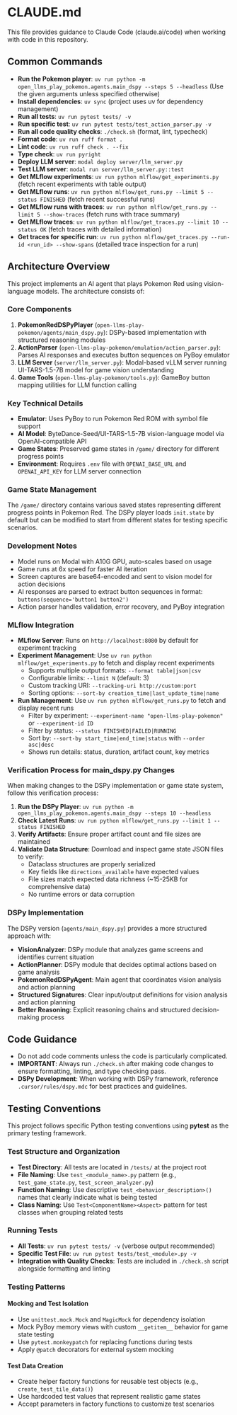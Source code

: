 # CLAUDE.md

This file provides guidance to Claude Code (claude.ai/code) when working with code in this repository.

## Common Commands

- **Run the Pokemon player**: `uv run python -m open_llms_play_pokemon.agents.main_dspy --steps 5 --headless` (Use the given arguments unless specified otherwise)
- **Install dependencies**: `uv sync` (project uses uv for dependency management)
- **Run all tests**: `uv run pytest tests/ -v`
- **Run specific test**: `uv run pytest tests/test_action_parser.py -v`
- **Run all code quality checks**: `./check.sh` (format, lint, typecheck)
- **Format code**: `uv run ruff format .`
- **Lint code**: `uv run ruff check . --fix`
- **Type check**: `uv run pyright`
- **Deploy LLM server**: `modal deploy server/llm_server.py`
- **Test LLM server**: `modal run server/llm_server.py::test`
- **Get MLflow experiments**: `uv run python mlflow/get_experiments.py` (fetch recent experiments with table output)
- **Get MLflow runs**: `uv run python mlflow/get_runs.py --limit 5 --status FINISHED` (fetch recent successful runs)
- **Get MLflow runs with traces**: `uv run python mlflow/get_runs.py --limit 5 --show-traces` (fetch runs with trace summary)
- **Get MLflow traces**: `uv run python mlflow/get_traces.py --limit 10 --status OK` (fetch traces with detailed information)
- **Get traces for specific run**: `uv run python mlflow/get_traces.py --run-id <run_id> --show-spans` (detailed trace inspection for a run)

## Architecture Overview

This project implements an AI agent that plays Pokemon Red using vision-language models. The architecture consists of:

### Core Components

1. **PokemonRedDSPyPlayer** (`open-llms-play-pokemon/agents/main_dspy.py`): DSPy-based implementation with structured reasoning modules
2. **ActionParser** (`open-llms-play-pokemon/emulation/action_parser.py`): Parses AI responses and executes button sequences on PyBoy emulator
3. **LLM Server** (`server/llm_server.py`): Modal-based vLLM server running UI-TARS-1.5-7B model for game vision understanding
4. **Game Tools** (`open-llms-play-pokemon/tools.py`): GameBoy button mapping utilities for LLM function calling

### Key Technical Details

- **Emulator**: Uses PyBoy to run Pokemon Red ROM with symbol file support
- **AI Model**: ByteDance-Seed/UI-TARS-1.5-7B vision-language model via OpenAI-compatible API
- **Game States**: Preserved game states in `/game/` directory for different progress points
- **Environment**: Requires `.env` file with `OPENAI_BASE_URL` and `OPENAI_API_KEY` for LLM server connection

### Game State Management

The `/game/` directory contains various saved states representing different progress points in Pokemon Red. The DSPy player loads `init.state` by default but can be modified to start from different states for testing specific scenarios.

### Development Notes

- Model runs on Modal with A10G GPU, auto-scales based on usage
- Game runs at 6x speed for faster AI iteration
- Screen captures are base64-encoded and sent to vision model for action decisions
- AI responses are parsed to extract button sequences in format: `buttons(sequence='button1 button2')`
- Action parser handles validation, error recovery, and PyBoy integration

### MLflow Integration

- **MLflow Server**: Runs on `http://localhost:8080` by default for experiment tracking
- **Experiment Management**: Use `uv run python mlflow/get_experiments.py` to fetch and display recent experiments
  - Supports multiple output formats: `--format table|json|csv`
  - Configurable limits: `--limit N` (default: 3)
  - Custom tracking URI: `--tracking-uri http://custom:port`
  - Sorting options: `--sort-by creation_time|last_update_time|name`
- **Run Management**: Use `uv run python mlflow/get_runs.py` to fetch and display recent runs
  - Filter by experiment: `--experiment-name "open-llms-play-pokemon"` or `--experiment-id ID`
  - Filter by status: `--status FINISHED|FAILED|RUNNING`
  - Sort by: `--sort-by start_time|end_time|status` with `--order asc|desc`
  - Shows run details: status, duration, artifact count, key metrics

### Verification Process for main_dspy.py Changes

When making changes to the DSPy implementation or game state system, follow this verification process:

1. **Run the DSPy Player**: `uv run python -m open_llms_play_pokemon.agents.main_dspy --steps 10 --headless`
2. **Check Latest Runs**: `uv run python mlflow/get_runs.py --limit 1 --status FINISHED`
3. **Verify Artifacts**: Ensure proper artifact count and file sizes are maintained
4. **Validate Data Structure**: Download and inspect game state JSON files to verify:
   - Dataclass structures are properly serialized
   - Key fields like `directions_available` have expected values
   - File sizes match expected data richness (~15-25KB for comprehensive data)
   - No runtime errors or data corruption

### DSPy Implementation

The DSPy version (`agents/main_dspy.py`) provides a more structured approach with:

- **VisionAnalyzer**: DSPy module that analyzes game screens and identifies current situation
- **ActionPlanner**: DSPy module that decides optimal actions based on game analysis
- **PokemonRedDSPyAgent**: Main agent that coordinates vision analysis and action planning
- **Structured Signatures**: Clear input/output definitions for vision analysis and action planning
- **Better Reasoning**: Explicit reasoning chains and structured decision-making process

## Code Guidance

- Do not add code comments unless the code is particularly complicated.
- **IMPORTANT**: Always run `./check.sh` after making code changes to ensure formatting, linting, and type checking pass.
- **DSPy Development**: When working with DSPy framework, reference `.cursor/rules/dspy.mdc` for best practices and guidelines.

## Testing Conventions

This project follows specific Python testing conventions using **pytest** as the primary testing framework.

### **Test Structure and Organization**

- **Test Directory**: All tests are located in `/tests/` at the project root
- **File Naming**: Use `test_<module_name>.py` pattern (e.g., `test_game_state.py`, `test_screen_analyzer.py`)
- **Function Naming**: Use descriptive `test_<behavior_description>()` names that clearly indicate what is being tested
- **Class Naming**: Use `Test<ComponentName><Aspect>` pattern for test classes when grouping related tests

### **Running Tests**

- **All Tests**: `uv run pytest tests/ -v` (verbose output recommended)
- **Specific Test File**: `uv run pytest tests/test_<module>.py -v`
- **Integration with Quality Checks**: Tests are included in `./check.sh` script alongside formatting and linting

### **Testing Patterns**

#### **Mocking and Test Isolation**
- Use `unittest.mock.Mock` and `MagicMock` for dependency isolation
- Mock PyBoy memory views with custom `__getitem__` behavior for game state testing
- Use `pytest.monkeypatch` for replacing functions during tests
- Apply `@patch` decorators for external system mocking

#### **Test Data Creation**
- Create helper factory functions for reusable test objects (e.g., `create_test_tile_data()`)
- Use hardcoded test values that represent realistic game states
- Accept parameters in factory functions to customize test scenarios